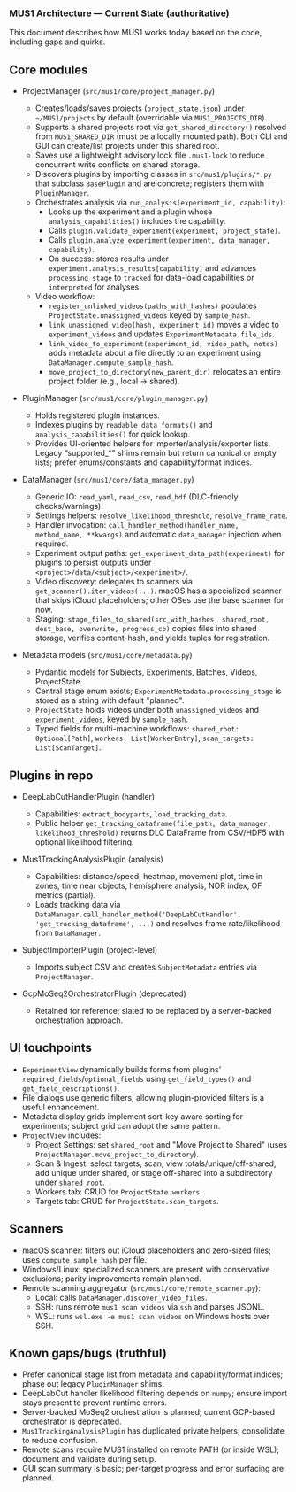 ### MUS1 Architecture — Current State (authoritative)

This document describes how MUS1 works today based on the code, including gaps and quirks.

## Core modules

- ProjectManager (`src/mus1/core/project_manager.py`)
  - Creates/loads/saves projects (`project_state.json`) under `~/MUS1/projects` by default (overridable via `MUS1_PROJECTS_DIR`).
  - Supports a shared projects root via `get_shared_directory()` resolved from `MUS1_SHARED_DIR` (must be a locally mounted path). Both CLI and GUI can create/list projects under this shared root.
  - Saves use a lightweight advisory lock file `.mus1-lock` to reduce concurrent write conflicts on shared storage.
  - Discovers plugins by importing classes in `src/mus1/plugins/*.py` that subclass `BasePlugin` and are concrete; registers them with `PluginManager`.
  - Orchestrates analysis via `run_analysis(experiment_id, capability)`:
    - Looks up the experiment and a plugin whose `analysis_capabilities()` includes the capability.
    - Calls `plugin.validate_experiment(experiment, project_state)`.
    - Calls `plugin.analyze_experiment(experiment, data_manager, capability)`.
    - On success: stores results under `experiment.analysis_results[capability]` and advances `processing_stage` to `tracked` for data-load capabilities or `interpreted` for analyses.
  - Video workflow:
    - `register_unlinked_videos(paths_with_hashes)` populates `ProjectState.unassigned_videos` keyed by `sample_hash`.
    - `link_unassigned_video(hash, experiment_id)` moves a video to `experiment_videos` and updates `ExperimentMetadata.file_ids`.
    - `link_video_to_experiment(experiment_id, video_path, notes)` adds metadata about a file directly to an experiment using `DataManager.compute_sample_hash`.
    - `move_project_to_directory(new_parent_dir)` relocates an entire project folder (e.g., local → shared).

- PluginManager (`src/mus1/core/plugin_manager.py`)
  - Holds registered plugin instances.
  - Indexes plugins by `readable_data_formats()` and `analysis_capabilities()` for quick lookup.
  - Provides UI-oriented helpers for importer/analysis/exporter lists. Legacy “supported_*” shims remain but return canonical or empty lists; prefer enums/constants and capability/format indices.

- DataManager (`src/mus1/core/data_manager.py`)
  - Generic IO: `read_yaml`, `read_csv`, `read_hdf` (DLC-friendly checks/warnings).
  - Settings helpers: `resolve_likelihood_threshold`, `resolve_frame_rate`.
  - Handler invocation: `call_handler_method(handler_name, method_name, **kwargs)` and automatic `data_manager` injection when required.
  - Experiment output paths: `get_experiment_data_path(experiment)` for plugins to persist outputs under `<project>/data/<subject>/<experiment>/`.
  - Video discovery: delegates to scanners via `get_scanner().iter_videos(...)`. macOS has a specialized scanner that skips iCloud placeholders; other OSes use the base scanner for now.
  - Staging: `stage_files_to_shared(src_with_hashes, shared_root, dest_base, overwrite, progress_cb)` copies files into shared storage, verifies content-hash, and yields tuples for registration.

- Metadata models (`src/mus1/core/metadata.py`)
  - Pydantic models for Subjects, Experiments, Batches, Videos, ProjectState.
  - Central stage enum exists; `ExperimentMetadata.processing_stage` is stored as a string with default "planned".
  - `ProjectState` holds videos under both `unassigned_videos` and `experiment_videos`, keyed by `sample_hash`.
  - Typed fields for multi-machine workflows: `shared_root: Optional[Path]`, `workers: List[WorkerEntry]`, `scan_targets: List[ScanTarget]`.

## Plugins in repo

- DeepLabCutHandlerPlugin (handler)
  - Capabilities: `extract_bodyparts`, `load_tracking_data`.
  - Public helper `get_tracking_dataframe(file_path, data_manager, likelihood_threshold)` returns DLC DataFrame from CSV/HDF5 with optional likelihood filtering.

- Mus1TrackingAnalysisPlugin (analysis)
  - Capabilities: distance/speed, heatmap, movement plot, time in zones, time near objects, hemisphere analysis, NOR index, OF metrics (partial).
  - Loads tracking data via `DataManager.call_handler_method('DeepLabCutHandler', 'get_tracking_dataframe', ...)` and resolves frame rate/likelihood from `DataManager`.

- SubjectImporterPlugin (project-level)
  - Imports subject CSV and creates `SubjectMetadata` entries via `ProjectManager`.

- GcpMoSeq2OrchestratorPlugin (deprecated)
  - Retained for reference; slated to be replaced by a server-backed orchestration approach.

## UI touchpoints

- `ExperimentView` dynamically builds forms from plugins’ `required_fields`/`optional_fields` using `get_field_types()` and `get_field_descriptions()`.
- File dialogs use generic filters; allowing plugin-provided filters is a useful enhancement.
- Metadata display grids implement sort-key aware sorting for experiments; subject grid can adopt the same pattern.
- `ProjectView` includes:
  - Project Settings: set `shared_root` and "Move Project to Shared" (uses `ProjectManager.move_project_to_directory`).
  - Scan & Ingest: select targets, scan, view totals/unique/off-shared, add unique under shared, or stage off-shared into a subdirectory under `shared_root`.
  - Workers tab: CRUD for `ProjectState.workers`.
  - Targets tab: CRUD for `ProjectState.scan_targets`.

## Scanners

- macOS scanner: filters out iCloud placeholders and zero-sized files; uses `compute_sample_hash` per file.
- Windows/Linux: specialized scanners are present with conservative exclusions; parity improvements remain planned.
- Remote scanning aggregator (`src/mus1/core/remote_scanner.py`):
  - Local: calls `DataManager.discover_video_files`.
  - SSH: runs remote `mus1 scan videos` via `ssh` and parses JSONL.
  - WSL: runs `wsl.exe -e mus1 scan videos` on Windows hosts over SSH.

## Known gaps/bugs (truthful)

- Prefer canonical stage list from metadata and capability/format indices; phase out legacy `PluginManager` shims.
- DeepLabCut handler likelihood filtering depends on `numpy`; ensure import stays present to prevent runtime errors.
- Server-backed MoSeq2 orchestration is planned; current GCP-based orchestrator is deprecated.
- `Mus1TrackingAnalysisPlugin` has duplicated private helpers; consolidate to reduce confusion.
- Remote scans require MUS1 installed on remote PATH (or inside WSL); document and validate during setup.
- GUI scan summary is basic; per-target progress and error surfacing are planned.
